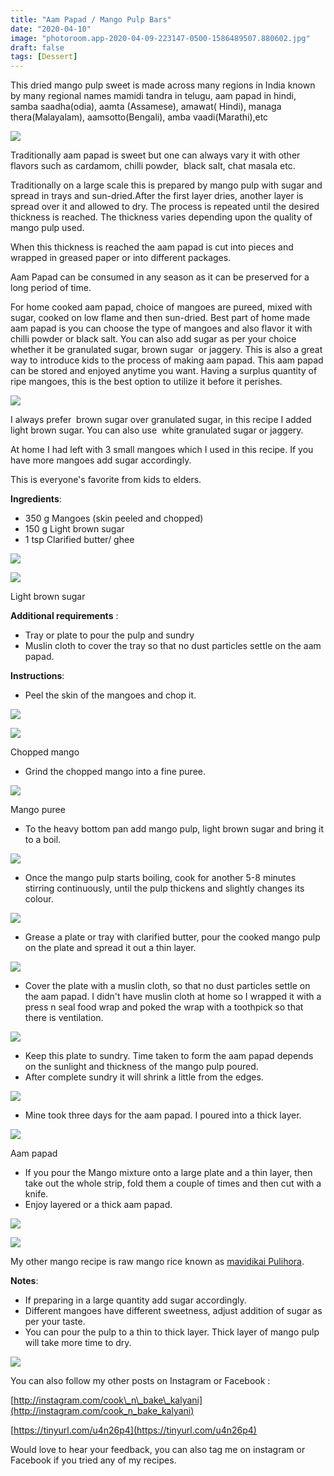 ```yaml
---
title: "Aam Papad / Mango Pulp Bars"
date: "2020-04-10"
image: "photoroom.app-2020-04-09-223147-0500-1586489507.880602.jpg"
draft: false
tags: [Dessert]
---
```


This dried mango pulp sweet is made across many regions in India known by many regional names mamidi tandra in telugu, aam papad in hindi, samba saadha(odia), aamta (Assamese), amawat( Hindi), managa thera(Malayalam), aamsotto(Bengali), amba vaadi(Marathi),etc

![](https://cooknbakekalyani.files.wordpress.com/2020/04/img_6278_original-1.jpg?w=1024)

Traditionally aam papad is sweet but one can always vary it with other flavors such as cardamom, chilli powder,  black salt, chat masala etc. 

Traditionally on a large scale this is prepared by mango pulp with sugar and spread in trays and sun-dried.After the first layer dries, another layer is spread over it and allowed to dry. The process is repeated until the desired thickness is reached. The thickness varies depending upon the quality of mango pulp used.

When this thickness is reached the aam papad is cut into pieces and wrapped in greased paper or into different packages.

Aam Papad can be consumed in any season as it can be preserved for a long period of time.

For home cooked aam papad, choice of mangoes are pureed, mixed with sugar, cooked on low flame and then sun-dried. Best part of home made aam papad is you can choose the type of mangoes and also flavor it with chilli powder or black salt. You can also add sugar as per your choice whether it be granulated sugar, brown sugar  or jaggery. This is also a great way to introduce kids to the process of making aam papad. This aam papad can be stored and enjoyed anytime you want. Having a surplus quantity of ripe mangoes, this is the best option to utilize it before it perishes. 

![](https://cooknbakekalyani.files.wordpress.com/2020/04/img_6266_original-1.jpg?w=1024)

I always prefer  brown sugar over granulated sugar, in this recipe I added light brown sugar. You can also use  white granulated sugar or jaggery. 

At home I had left with 3 small mangoes which I used in this recipe. If you have more mangoes add sugar accordingly. 

This is everyone's favorite from kids to elders.

**Ingredients**: 

- 350 g Mangoes (skin peeled and chopped)
- 150 g Light brown sugar
- 1 tsp Clarified butter/ ghee

![](https://cooknbakekalyani.files.wordpress.com/2020/04/img_8352.jpg?w=1024)

![](https://cooknbakekalyani.files.wordpress.com/2020/04/img_8363.jpg?w=768)

Light brown sugar

**Additional requirements** : 

- Tray or plate to pour the pulp and sundry
- Muslin cloth to cover the tray so that no dust particles settle on the aam papad.

**Instructions**: 

- Peel the skin of the mangoes and chop it.

![](https://cooknbakekalyani.files.wordpress.com/2020/04/img_8354.jpg?w=1024)

![](https://cooknbakekalyani.files.wordpress.com/2020/04/image-3.jpg?w=936)

Chopped mango

- Grind the chopped mango into a fine puree.

![](https://cooknbakekalyani.files.wordpress.com/2020/04/img_8360.jpg?w=768)

Mango puree

- To the heavy bottom pan add mango pulp, light brown sugar and bring it to a boil.

![](https://cooknbakekalyani.files.wordpress.com/2020/04/image-1-2.jpg?w=1024)

- Once the mango pulp starts boiling, cook for another 5-8 minutes stirring continuously, until the pulp thickens and slightly changes its colour.

![](https://cooknbakekalyani.files.wordpress.com/2020/04/img_8373.jpg?w=768)

- Grease a plate or tray with clarified butter, pour the cooked mango pulp on the plate and spread it out a thin layer.

![](https://cooknbakekalyani.files.wordpress.com/2020/04/img_8382.jpg?w=768)

- Cover the plate with a muslin cloth, so that no dust particles settle on the aam papad. I didn't have muslin cloth at home so I wrapped it with a press n seal food wrap and poked the wrap with a toothpick so that there is ventilation.

![](https://cooknbakekalyani.files.wordpress.com/2020/04/image-2-1.jpg?w=1006)

- Keep this plate to sundry. Time taken to form the aam papad depends on the sunlight and thickness of the mango pulp poured.
- After complete sundry it will shrink a little from the edges.

![](https://cooknbakekalyani.files.wordpress.com/2020/04/img_8517.jpg?w=1024)

- Mine took three days for the aam papad. I poured into a thick layer.

![](https://cooknbakekalyani.files.wordpress.com/2020/04/img_8679.jpg?w=1024)

Aam papad

- If you pour the Mango mixture onto a large plate and a thin layer, then take out the whole strip, fold them a couple of times and then cut with a knife.
- Enjoy layered or a thick aam papad.

![](https://cooknbakekalyani.files.wordpress.com/2020/04/img_8684.jpg?w=768)

![](https://cooknbakekalyani.files.wordpress.com/2020/04/img_6266_original-2.jpg?w=1024)

My other mango recipe is raw mango rice known as [mavidikai Pulihora](https://cooknbakekalyani.wordpress.com/2020/04/03/mango-rice-mavidikai-pulihora/).

**Notes**: 

- If preparing in a large quantity add sugar accordingly.
- Different mangoes have different sweetness, adjust addition of sugar as per your taste.
- You can pour the pulp to a thin to thick layer. Thick layer of mango pulp will take more time to dry.

![](https://cooknbakekalyani.files.wordpress.com/2020/04/photoroom.app-2020-04-09-223147-0500-1586489507.880602.jpg?w=1024)

You can also follow my other posts on Instagram or Facebook :

[http://instagram.com/cook\_n\_bake\_kalyani](http://instagram.com/cook_n_bake_kalyani)

[https://tinyurl.com/u4n26p4](https://tinyurl.com/u4n26p4)

Would love to hear your feedback, you can also tag me on instagram or Facebook if you tried any of my recipes.
